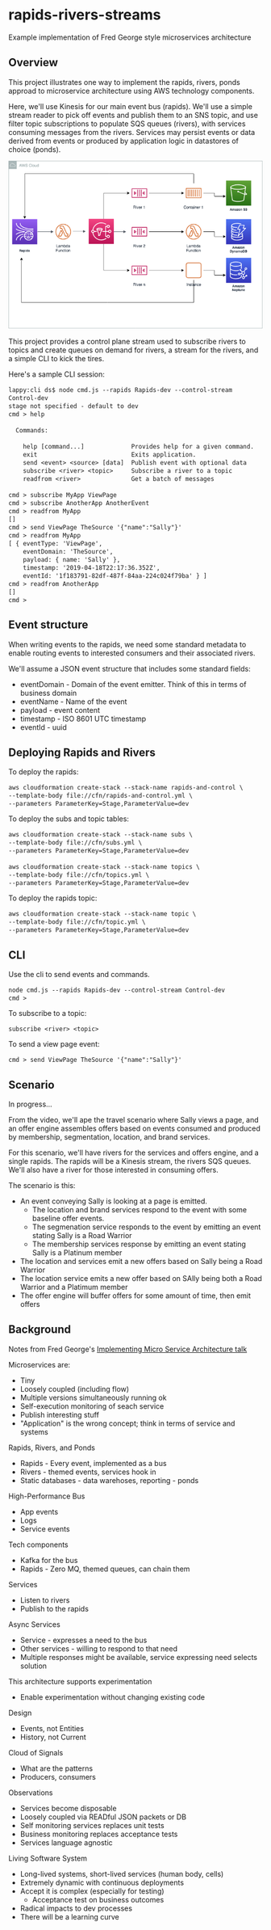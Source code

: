 # rapids-rivers-streams

Example implementation of Fred George style microservices architecture

## Overview

This project illustrates one way to implement the rapids, rivers, ponds approad to microservice architecture using AWS technology components.

Here, we'll use Kinesis for our main event bus (rapids). We'll use a simple stream reader to pick off events and publish them to an SNS topic, and use filter topic subscriptions to populate SQS queues (rivers), with services consuming messages from the rivers. Services may persist events or data derived from events or produced by application logic in datastores of choice (ponds).

![](./rapids-rivers-ponds.png)

This project provides a control plane stream used to subscribe rivers to topics and create queues on demand for rivers, a stream for the rivers, and a simple CLI to kick the tires.

Here's a sample CLI session:

```console
lappy:cli ds$ node cmd.js --rapids Rapids-dev --control-stream Control-dev
stage not specified - default to dev
cmd > help

  Commands:

    help [command...]             Provides help for a given command.
    exit                          Exits application.
    send <event> <source> [data]  Publish event with optional data
    subscribe <river> <topic>     Subscribe a river to a topic
    readfrom <river>              Get a batch of messages

cmd > subscribe MyApp ViewPage
cmd > subscribe AnotherApp AnotherEvent
cmd > readfrom MyApp
[]
cmd > send ViewPage TheSource '{"name":"Sally"}'
cmd > readfrom MyApp
[ { eventType: 'ViewPage',
    eventDomain: 'TheSource',
    payload: { name: 'Sally' },
    timestamp: '2019-04-18T22:17:36.352Z',
    eventId: '1f183791-82df-487f-84aa-224c024f79ba' } ]
cmd > readfrom AnotherApp
[]
cmd > 
```

## Event structure

When writing events to the rapids, we need some standard metadata to enable routing events to interested consumers and their associated rivers.

We'll assume a JSON event structure that includes some standard fields:

* eventDomain - Domain of the event emitter. Think of this in terms of business domain
* eventName - Name of the event
* payload - event content
* timestamp - ISO 8601 UTC timestamp
* eventId - uuid



## Deploying Rapids and Rivers

To deploy the rapids:

```console
aws cloudformation create-stack --stack-name rapids-and-control \
--template-body file://cfn/rapids-and-control.yml \
--parameters ParameterKey=Stage,ParameterValue=dev
```

To deploy the subs and topic tables:


```console
aws cloudformation create-stack --stack-name subs \
--template-body file://cfn/subs.yml \
--parameters ParameterKey=Stage,ParameterValue=dev

aws cloudformation create-stack --stack-name topics \
--template-body file://cfn/topics.yml \
--parameters ParameterKey=Stage,ParameterValue=dev
```

To deploy the rapids topic:

```console
aws cloudformation create-stack --stack-name topic \
--template-body file://cfn/topic.yml \
--parameters ParameterKey=Stage,ParameterValue=dev
```
## CLI

Use the cli to send events and commands.

```console
node cmd.js --rapids Rapids-dev --control-stream Control-dev
cmd >
```

To subscribe to a topic:

```console
subscribe <river> <topic>
```

To send a view page event:

```console
cmd > send ViewPage TheSource '{"name":"Sally"}'
```

## Scenario

In progress...

From the video, we'll ape the travel scenario where Sally views a page, and an offer engine assembles offers based on events consumed and produced by membership, segmentation, location, and brand services.

For this scenario, we'll have rivers for the services and offers engine, and a single rapids. The rapids will be a Kinesis stream, the rivers SQS queues. We'll also have a river for those interested in consuming offers.

The scenario is this:

* An event conveying Sally is looking at a page is emitted.
    * The location and brand services respond to the event with some baseline offer events. 
    * The segmenation service responds to the event by emitting an event stating Sally is a Road Warrior
    * The membership services response by emitting an event stating Sally is a Platinum member
* The location and services emit a new offers based on Sally being a Road Warrior
* The location service emits a new offer based on SAlly being both a Road Warrior and a Platimum member
* The offer engine will buffer offers for some amount of time, then emit offers

## Background

Notes from Fred George's [Implementing Micro Service Architecture talk](https://vimeo.com/79866979)

Microservices are:

* Tiny
* Loosely coupled (including flow)
* Multiple versions simultaneously running ok
* Self-execution monitoring of seach service
* Publish interesting stuff
* "Application" is the wrong concept; think in terms of service and systems

Rapids, Rivers, and Ponds

* Rapids - Every event, implemented as a bus
* Rivers - themed events, services hook in
* Static databases - data warehoses, reporting - ponds

High-Performance Bus

* App events
* Logs
* Service events

Tech components

* Kafka for the bus
* Rapids - Zero MQ, themed queues, can chain them

Services

* Listen to rivers
* Publish to the rapids

Async Services

* Service - expresses a need to the bus
* Other services - willing to respond to that need
* Multiple responses might be available, service expressing need selects solution

This architecture supports experimentation

* Enable experimentation without changing existing code

Design
* Events, not Entities
* History, not Current

Cloud of Signals

* What are the patterns
* Producers, consumers

Observations

* Services become disposable
* Loosely coupled via READful JSON packets or DB
* Self monitoring services replaces unit tests
* Business monitoring replaces acceptance tests
* Services language agnostic

Living Software System

* Long-lived systems, short-lived services (human body, cells)
* Extremely dynamic with continuous deployments
* Accept it is complex (especially for testing)
    * Acceptance test on business outcomes
* Radical impacts to dev processes
* There will be a learning curve